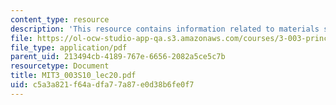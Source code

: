 ```yaml
---
content_type: resource
description: 'This resource contains information related to materials section. '
file: https://ol-ocw-studio-app-qa.s3.amazonaws.com/courses/3-003-principles-of-engineering-practice-spring-2010/c5a3a821f64adfa77a87e0d38b6fe0f7_MIT3_003S10_lec20.pdf
file_type: application/pdf
parent_uid: 213494cb-4189-767e-6656-2082a5ce5c7b
resourcetype: Document
title: MIT3_003S10_lec20.pdf
uid: c5a3a821-f64a-dfa7-7a87-e0d38b6fe0f7
---
```

